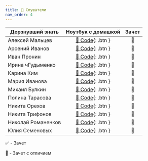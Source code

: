 ```yaml
---
title: 🧠 Слушатели
nav_order: 4
---
```


| Дерзнувший знать     | Ноутбук с домашкой | Зачет |
|----------------------|:------------------:|:---:|
| Алексей Мальцев    | [🐍 Code](https://colab.research.google.com/drive/1uiL7ATO4r3z2NkYCfRIIoc31tCHuiyzV?usp=sharing){: .btn } | 💎 |
| Арсений Иванов    | [🐍 Code](https://colab.research.google.com/drive/1l0lpnwd-DtrqOgvjZW95FsAnnTCRpQfr?usp=sharing){: .btn } | 💎 |
| Иван Пронин    | [🐍 Code](https://colab.research.google.com/drive/12fHOfwbNJcKn14oK8D-Y_e4nHK0-4HrZ?usp=sharing){: .btn } | 💎 |
| Ирина чГудыменко  | [🐍 Code](https://colab.research.google.com/drive/1VjFKw4Ya0xD3cb9DSrJjTqOWzQbU0YAQ?usp=sharing){: .btn } | 💎 |
| Карина Ким    | [🐍 Code](https://colab.research.google.com/drive/1zGBfy6lQAzsKt2Ccy3EiI_-xKcrzcDf2?usp=sharing){: .btn } | 💎 |
| Мария Иванова    | [🐍 Code](https://colab.research.google.com/drive/1zdycxUU9ABxDdHfAReD1Acn6ginCXKtY?usp=sharing){: .btn } | 💎 |
| Михаил Булкин    | [🐍 Code](https://colab.research.google.com/drive/1ki_S_FPHsakf2tduuz0dIyJvByaJaFHB?usp=sharing){: .btn } | 💎 |
| Полина Тарасова    | [🐍 Code](https://colab.research.google.com/drive/1LrUbCTw-Nxjpme3Nlt9Lw68gEDnbre9r?usp=sharing){: .btn } | 💎 |
| Никита Орехов    | [🐍 Code](https://colab.research.google.com/drive/1wyF9VcCc-6x8r5BCX5cEC3lYTLxCF8AD?usp=sharing){: .btn } | 💎 |
| Никита Трифонов    | [🐍 Code](https://colab.research.google.com/drive/1aNvDp5dz2o6NJJSgTmIscGXNLccgZFBu?usp=sharing){: .btn } | 💎 |
| Николай Романенков    | [🐍 Code](https://colab.research.google.com/drive/1HoueCRH1JyfV4PbMSEDaPguwcWrJgMvb?usp=sharing){: .btn } | 💎 |
| Юлия Семеновых    | [🐍 Code](https://colab.research.google.com/drive/1g0nEA0QeXB695aS172oOtRnFBm1ReuX1?usp=sharing){: .btn } | 💎 |


✅ - Зачет

💎 - Зачет с отличием
